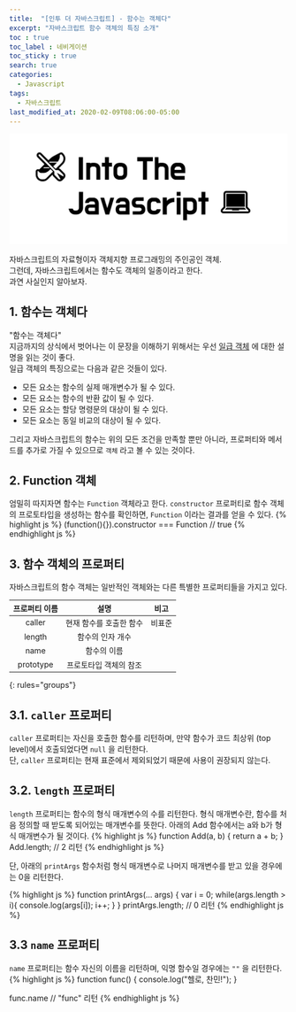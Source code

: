 ```yaml
---
title:  "[인투 더 자바스크립트] - 함수는 객체다"
excerpt: "자바스크립트 함수 객체의 특징 소개"
toc : true
toc_label : 네비게이션
toc_sticky : true
search: true
categories:
  - Javascript
tags:
  - 자바스크립트
last_modified_at: 2020-02-09T08:06:00-05:00
---
```

<img src="/assets/images/into the JS.PNG">

자바스크립트의 자료형이자 객체지향 프로그래밍의 주인공인 객체.  
그런데, 자바스크립트에서는 함수도 객체의 일종이라고 한다.    
과연 사실인지 알아보자.  

## 1. 함수는 객체다   
"함수는 객체다"  
지금까지의 상식에서 벗어나는 이 문장을 이해하기 위해서는 우선 [일급 객체](https://ko.wikipedia.org/wiki/%EC%9D%BC%EA%B8%89_%EA%B0%9D%EC%B2%B4) 에 대한 설명을 읽는 것이 좋다.  
일급 객체의 특징으로는 다음과 같은 것들이 있다.  
- 모든 요소는 함수의 실제 매개변수가 될 수 있다.
- 모든 요소는 함수의 반환 값이 될 수 있다.
- 모든 요소는 할당 명령문의 대상이 될 수 있다.
- 모든 요소는 동일 비교의 대상이 될 수 있다.

그리고 자바스크립트의 함수는 위의 모든 조건을 만족할 뿐만 아니라, 프로퍼티와 메서드를 추가로 가질 수 있으므로 `객체` 라고 볼 수 있는 것이다.  

## 2. Function 객체
엄밀히 따지자면 함수는 `Function` 객체라고 한다.
`constructor` 프로퍼티로 함수 객체의 프로토타입을 생성하는 함수를 확인하면, `Function` 이라는 결과를 얻을 수 있다.
{% highlight js %}
(function(){}).constructor === Function // true
{% endhighlight js %}  

## 3. 함수 객체의 프로퍼티
자바스크립트의 함수 객체는 일반적인 객체와는 다른 특별한 프로퍼티들을 가지고 있다.

| 프로퍼티 이름  | 설명 | 비고 |
|:--------:   |:----------------------:|:-------:|
| caller     | 현재 함수를 호출한 함수  |  비표준  |
| length     | 함수의 인자 개수        |          |
| name       | 함수의 이름             |          |
| prototype  | 프로토타입 객체의 참조   |          |
{: rules="groups"}

## 3.1. `caller` 프로퍼티
`caller` 프로퍼티는 자신을 호출한 함수를 리턴하며, 만약 함수가 코드 최상위 (top level)에서 호출되었다면 `null` 을 리턴한다.  
단, `caller` 프로퍼티는 현재 표준에서 제외되었기 때문에 사용이 권장되지 않는다.

## 3.2. `length` 프로퍼티
`length` 프로퍼티는 함수의 형식 매개변수의 수를 리턴한다.
형식 매개변수란, 함수를 처음 정의할 때 받도록 되어있는 매개변수를 뜻한다.
아래의 Add 함수에서는 a와 b가 형식 매개변수가 될 것이다.
{% highlight js %}
function Add(a, b) {
  return a + b;
}
Add.length; // 2 리턴
{% endhighlight js %}

단, 아래의 `printArgs` 함수처럼 형식 매개변수로 나머지 매개변수를 받고 있을 경우에는 0을 리턴한다.

{% highlight js %}
function printArgs(... args) {
   var i = 0;
   while(args.length > i){
     console.log(args[i]);
     i++;
   }
}
printArgs.length; // 0 리턴
{% endhighlight js %}

## 3.3 `name` 프로퍼티
`name` 프로퍼티는 함수 자신의 이름을 리턴하며, 익명 함수일 경우에는 `""` 을 리턴한다.
{% highlight js %}
function func() {
    console.log("헬로, 찬민!");
}

func.name // "func" 리턴
{% endhighlight js %}
